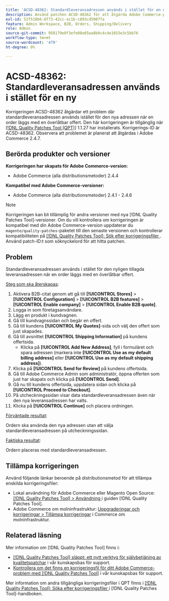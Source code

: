 ```yaml
---
title: 'ACSD-48362: Standardleveransadressen används i stället för en ny.'
description: Använd patchen ACSD-48362 för att åtgärda Adobe Commerce-problemet där standardleveransadressen används i stället för en ny när en order läggs med en överlåtbar offert.
exl-id: 52f518b6-6f73-42cc-ac1b-c893cd5007fa
feature: Admin Workspace, B2B, Orders, Shipping/Delivery
role: Admin
source-git-commit: 958179e0f3efe08e65ea8b0c4c4e1015e3c5bb76
workflow-type: tm+mt
source-wordcount: '479'
ht-degree: 0%

---
```


# ACSD-48362: Standardleveransadressen används i stället för en ny

Korrigeringen ACSD-48362 åtgärdar ett problem där standardleveransadressen används istället för den nya adressen när en order läggs med en överlåtbar offert. Den här korrigeringen är tillgänglig när [[!DNL Quality Patches Tool (QPT)]](/help/announcements/adobe-commerce-announcements/magento-quality-patches-released-new-tool-to-self-serve-quality-patches.md) 1.1.27 har installerats. Korrigerings-ID är ACSD-48362. Observera att problemet är planerat att åtgärdas i Adobe Commerce 2.4.7.

## Berörda produkter och versioner

**Korrigeringen har skapats för Adobe Commerce-version:**

* Adobe Commerce (alla distributionsmetoder) 2.4.4

**Kompatibel med Adobe Commerce-versioner:**

* Adobe Commerce (alla distributionsmetoder) 2.4.1 - 2.4.6

>[!NOTE]
>
>Korrigeringen kan bli tillämplig för andra versioner med nya [!DNL Quality Patches Tool]-versioner. Om du vill kontrollera om korrigeringen är kompatibel med din Adobe Commerce-version uppdaterar du `magento/quality-patches`-paketet till den senaste versionen och kontrollerar kompatibiliteten på [[!DNL Quality Patches Tool]: Sök efter korrigeringsfiler ](https://experienceleague.adobe.com/tools/commerce-quality-patches/index.html). Använd patch-ID:t som söknyckelord för att hitta patchen.

## Problem

Standardleveransadressen används i stället för den nyligen tillagda leveransadressen när en order läggs med en överlåtbar offert.

<u>Steg som ska återskapas</u>:

1. Aktivera B2B-citat genom att gå till **[!UICONTROL Stores]** > **[!UICONTROL Configuration]** > **[!UICONTROL B2B features]** > **[!UICONTROL Enable company]** > **[!UICONTROL Enable B2B quote]**.
1. Logga in som företagsanvändare.
1. Lägg en produkt i kundvagnen.
1. Gå till kundvagnssidan och begär en offert.
1. Gå till kundens **[!UICONTROL My Quotes]**-sida och välj den offert som just skapades.
1. Gå till avsnittet **[!UICONTROL Shipping Information]** på kundens offertsida.
   * Klicka på **[!UICONTROL Add New Address]**, fyll i formuläret och spara adressen (markera inte **[!UICONTROL Use as my default billing address]** eller **[!UICONTROL Use as my default shipping address]**).
1. Klicka på **[!UICONTROL Send for Review]** på kundens offertsida.
1. Gå till Adobe Commerce Admin som administratör, öppna offerten som just har skapats och klicka på **[!UICONTROL Send]**.
1. Gå nu till kundens offertsida, uppdatera sidan och klicka på **[!UICONTROL Proceed to Checkout]**.
1. På utcheckningssidan visar data standardleveransadressen även när den nya leveransadressen har valts.
1. Klicka på **[!UICONTROL Continue]** och placera ordningen.

<u>Förväntade resultat</u>:

Ordern ska använda den nya adressen utan att välja standardleveransadressen på utcheckningssidan.

<u>Faktiska resultat</u>:

Ordern placeras med standardleveransadressen.

## Tillämpa korrigeringen

Använd följande länkar beroende på distributionsmetod för att tillämpa enskilda korrigeringsfiler:

* Lokal användning för Adobe Commerce eller Magento Open Source: [[!DNL Quality Patches Tool] > Användning ](https://experienceleague.adobe.com/docs/commerce-operations/tools/quality-patches-tool/usage.html) i guiden [!DNL Quality Patches Tool].
* Adobe Commerce om molninfrastruktur: [Uppgraderingar och korrigeringar > Tillämpa korrigeringar](https://experienceleague.adobe.com/docs/commerce-cloud-service/user-guide/develop/upgrade/apply-patches.html) i Commerce om molninfrastruktur. 

## Relaterad läsning

Mer information om [!DNL Quality Patches Tool] finns i:

* [[!DNL Quality Patches Tool] släppt: ett nytt verktyg för självbetjäning av kvalitetspatchar](/help/announcements/adobe-commerce-announcements/magento-quality-patches-released-new-tool-to-self-serve-quality-patches.md) i vår kunskapsbas för support.
* [Kontrollera om det finns en korrigeringsfil för ditt Adobe Commerce-problem med  [!DNL Quality Patches Tool]](/help/support-tools/patches-available-in-qpt-tool/check-patch-for-magento-issue-with-magento-quality-patches.md) i vår kunskapsbas för support.

Mer information om andra tillgängliga korrigeringsfiler i QPT finns i [[!DNL Quality Patches Tool]: Söka efter korrigeringsfiler ](https://experienceleague.adobe.com/tools/commerce-quality-patches/index.html) i [!DNL Quality Patches Tool]-handboken.
